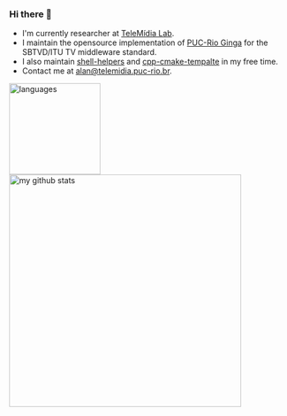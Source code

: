 ### Hi there 👋

- I'm currently researcher at [TeleMídia Lab](http://www.telemidia.puc-rio.br/).
- I maintain the opensource implementation of [PUC-Rio Ginga](https://github.com/TeleMidia/ginga) for the SBTVD/ITU TV middleware standard.
- I also maintain [shell-helpers](http://github.com/alanlivio/shell-helpers/) and [cpp-cmake-tempalte](https://github.com/alanlivio/cpp-cmake-template/) in my free time.
- Contact me at alan@telemidia.puc-rio.br.

<!-- status codes -->
<p>
    <img src="https://github-readme-stats.vercel.app/api/top-langs/?username=alanlivio&layout=compact" alt="languages" height="165">
    <img src="https://github-readme-stats.vercel.app/api?username=alanlivio&show_icons=true&layout=compact" alt="my github stats" width="420"/>&nbsp;
</p>
